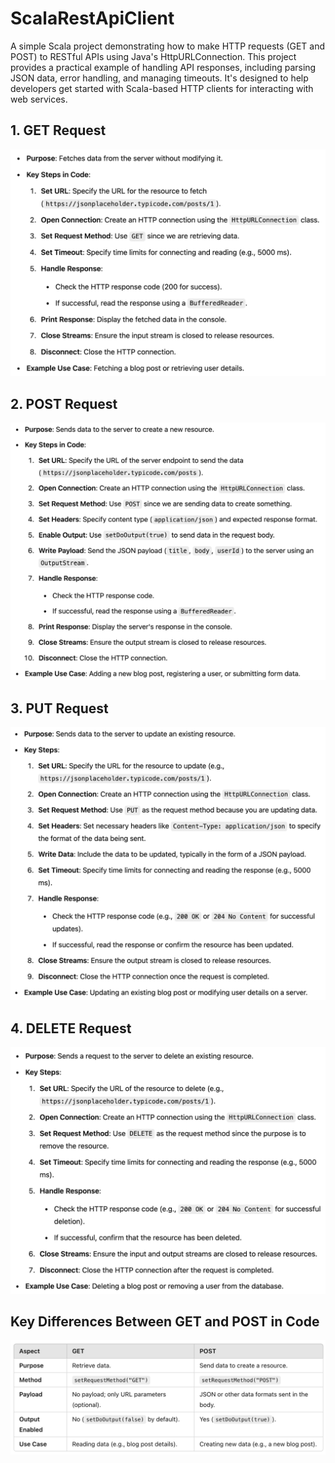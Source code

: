 # ScalaRestApiClient
A simple Scala project demonstrating how to make HTTP requests (GET and POST) to RESTful APIs using Java's HttpURLConnection. 
This project provides a practical example of handling API responses, including parsing JSON data, error handling, and managing timeouts. 
It's designed to help developers get started with Scala-based HTTP clients for interacting with web services.

## 1. GET Request
![img_4.png](readme/img_4.png)

## 2. POST Request
![img_3.png](readme/img_3.png)

## 3. PUT Request
![img.png](readme/img1.png)

## 4. DELETE Request
![img.png](readme/img5.png)

## Key Differences Between GET and POST in Code
![img.png](readme/img.png)
